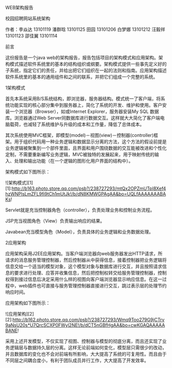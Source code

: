 WEB架构报告

校园招聘网站系统架构

作者：李焱达 13101119 潘群晗 13101125 田园 13101206 白梦娜 13101212 汪毅祥 13101123 邵佳翼 13101114

前言

这份报告是一个java web的架构报告，报告包括项目的架构模式和应用架构。架构模式描述软件系统里的基本的结构组织或纲要。架构模式提供一些事先定义好的子系统，指定它们的责任，并给出把它们组织在一起的法则和指南。应用架构描述软件系统里的基本的通用组件和之间的联系，并把它们组成一个完整的系统。

1架构模式

首先本系统采用B/S系统结构，即浏览器，服务器结构。模式统一了客户端，将系统功能实现的核心部分集中到服务器上，简化了系统的开发、维护和使用。客户安装一个浏览器（Browser），如或Internet Explorer，服务器安装My SQL 数据库。浏览器通过Web Server同数据库进行数据交互。这样就大大简化了客户端电脑载荷，也减轻了系统维护与升级的成本和工作量，降低了总体成本。

其次系统使用MVC框架，即模型(model)－视图(view)－控制器(controller)框架。用于组织代码用一种业务逻辑和数据显示分离的方法，这个方法的假设前提是业务逻辑被聚集到一个部件里面，且界面和用户围绕数据的交互能被改进和个性化定制，不需要重新编写业务逻辑，MVC被独特的发展起来，用于映射传统的输入、处理和输出功能（在一个逻辑的图形化用户界面的结构中）。

架构模式如下图所示：

![架构模式][1]
[1]:http://b163.photo.store.qq.com/psb?/238727293/mtQx2OPZmUTpI8Xef4hzWNPlsLmZFL9fi9tCh1mUtJk!/b/dN8KMWGPAgAA&bo=UQLfAAAAAAABAKs!

Servlet就是充当控制器角色（controller），负责处理业务和控制业务流程。

JSP充当视图角色（View）负责输出响应的结果。

Javabean充当模型角色（Model），负责具体的业务逻辑和业务数据处理。

2应用架构
  
应用架构采用J2EE应用架构。当客户端浏览器向web服务器发出HTTP请求，所请求的消息服务管理控制器，然后控制器从中获得信息，接着控制器把业务逻辑将信息交给一个适当的模型对象，这个模型对象与数据库进行交互，并且按照请求信息的要求进行处理、应答并收集信息，然后把控制权转交给服务管理控制器，控制权得到接过信息后决定采用什么样的视图向客户端浏览器显示响应信息。在这一过程中，web插件也可直接与服务管理控制器直接进行交互，跳过表示层的处理节约响应时间。

应用架构如下图所示：

![应用架构][2]
[2]:http://b162.photo.store.qq.com/psb?/238727293/Wmq9Too279G9jCTrv9aNsU20s*U7QrcSCXP0FWyl2NE!/b/dCT5nGBfHgAA&bo=cwKGAQAAAAABANE!

采用上述开发模型，不仅实现了视图、控制器与模型的彻底分离，而且还实现了业务逻辑层与数据持久层的分离。这样无论前端如何变化，模型层只需很少的改动，并且数据库的变化也不会对前端有所影响，大大提高了系统的可复用性。而且由于不同层之间耦合度小，有利于团队成员并行工作，大大提高了开发效率。
